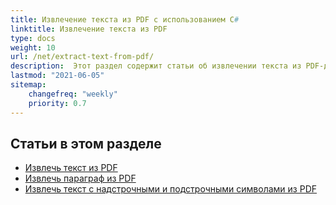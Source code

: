```yaml
---
title: Извлечение текста из PDF с использованием C#
linktitle: Извлечение текста из PDF
type: docs
weight: 10
url: /net/extract-text-from-pdf/
description:  Этот раздел содержит статьи об извлечении текста из PDF-документов с использованием Aspose.PDF в C#.
lastmod: "2021-06-05"
sitemap:
    changefreq: "weekly"
    priority: 0.7
---
```


## Статьи в этом разделе

- [Извлечь текст из PDF](/pdf/net/extract-text-from-all-pdf/)
- [Извлечь параграф из PDF](/pdf/net/extract-paragraph-from-pdf/)
- [Извлечь текст с надстрочными и подстрочными символами из PDF](/pdf/net/extract-superscripts-subscripts-from-pdf/)
